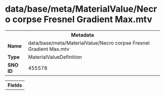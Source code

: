 <h1>data/base/meta/MaterialValue/Necro corpse Fresnel Gradient Max.mtv</h1><table><tr><th colspan="100%">Metadata</th></tr><tr><td><b>Name</b></td><td>data/base/meta/MaterialValue/Necro corpse Fresnel Gradient Max.mtv</td></tr><tr><td><b>Type</b></td><td>MaterialValueDefinition</td></tr><tr><td><b>SNO ID</b></td><td>455578</td></tr></table>

<table><tr><th colspan="100%">Fields</th></tr></table>

